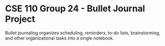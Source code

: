 # CSE 110 Group 24 - Bullet Journal Project

Bullet journaling organizes scheduling, reminders, to-do lists, brainstorming, and other organizational tasks into a single notebook.
